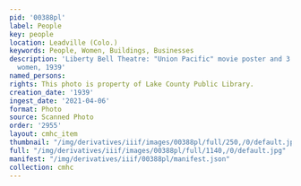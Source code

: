 ```yaml
---
pid: '00388pl'
label: People
key: people
location: Leadville (Colo.)
keywords: People, Women, Buildings, Businesses
description: 'Liberty Bell Theatre: "Union Pacific" movie poster and 3 unidentified
  women, 1939'
named_persons: 
rights: This photo is property of Lake County Public Library.
creation_date: '1939'
ingest_date: '2021-04-06'
format: Photo
source: Scanned Photo
order: '2955'
layout: cmhc_item
thumbnail: "/img/derivatives/iiif/images/00388pl/full/250,/0/default.jpg"
full: "/img/derivatives/iiif/images/00388pl/full/1140,/0/default.jpg"
manifest: "/img/derivatives/iiif/00388pl/manifest.json"
collection: cmhc
---
```

